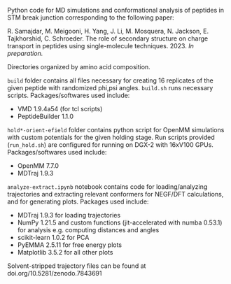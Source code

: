 Python code for MD simulations and conformational analysis of peptides in STM break junction corresponding to the following paper:

R. Samajdar, M. Meigooni, H. Yang, J. Li, M. Mosquera, N. Jackson, E. Tajkhorshid, C. Schroeder. The role of secondary structure on charge transport in peptides using single-molecule techniques. 2023. *In preparation.*



Directories organized by amino acid composition. 


`build` folder contains all files necessary for creating 16 replicates of the given peptide with randomized phi,psi angles. `build.sh` runs necessary scripts. Packages/softwares used include:
 - VMD 1.9.4a54 (for tcl scripts)
 - PeptideBuilder 1.1.0


`hold*-orient-efield` folder contains python script for OpenMM simulations with custom potentials for the given holding stage. Run scripts provided (`run_hold.sh`) are configured for running on DGX-2 with 16xV100 GPUs. Packages/softwares used include:
 - OpenMM 7.7.0
 - MDTraj 1.9.3


`analyze-extract.ipynb` notebook contains code for loading/analyzing trajectories and extracting relevant conformers for NEGF/DFT calculations, and for generating plots. Packages used include:
 - MDTraj 1.9.3 for loading trajectories
 - NumPy 1.21.5 and custom functions (jit-accelerated with numba 0.53.1) for analysis e.g. computing distances and angles
 - scikit-learn 1.0.2 for PCA
 - PyEMMA 2.5.11 for free energy plots
 - Matplotlib 3.5.2 for all other plots


Solvent-stripped trajectory files can be found at doi.org/10.5281/zenodo.7843691
